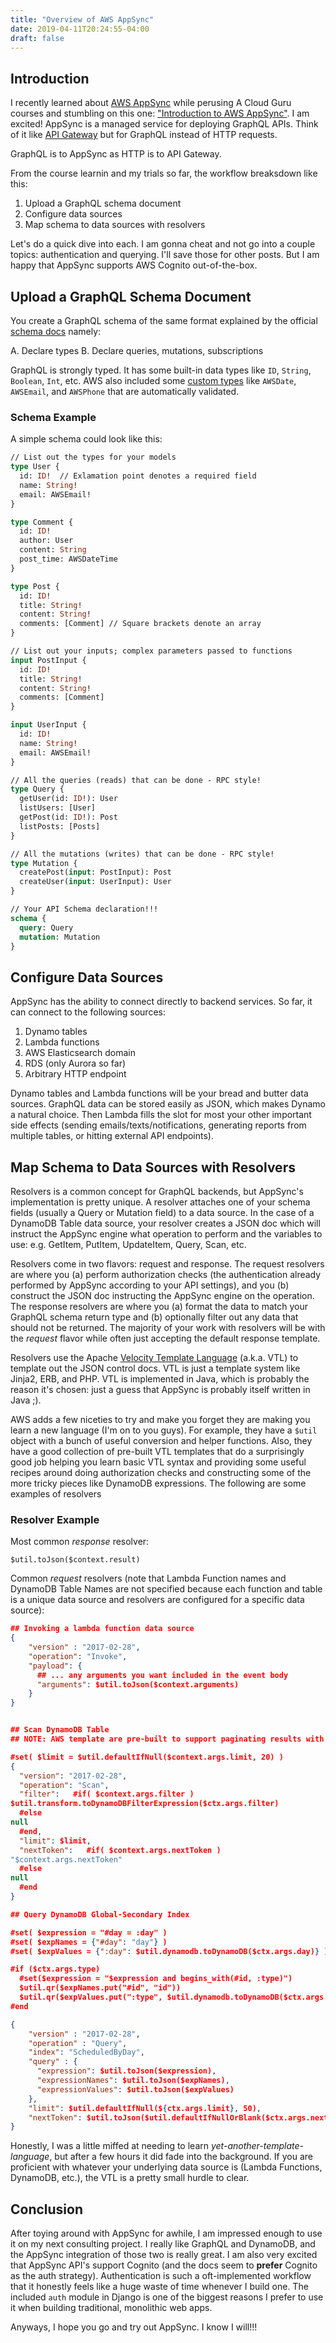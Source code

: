 ```yaml
---
title: "Overview of AWS AppSync"
date: 2019-04-11T20:24:55-04:00
draft: false
---
```


## Introduction

I recently learned about [AWS AppSync](https://aws.amazon.com/appsync/) while perusing A Cloud Guru
courses and stumbling on this one: ["Introduction to AWS AppSync"](https://acloud.guru/learn/intro-aws-appsync).
I am excited! AppSync is a managed service for deploying GraphQL APIs. Think of it like
[API Gateway](https://aws.amazon.com/api-gateway/) but for GraphQL instead of HTTP requests.

GraphQL is to AppSync as HTTP is to API Gateway.


From the course learnin and my trials so far, the workflow breaksdown like this:

1. Upload a GraphQL schema document
2. Configure data sources
3. Map schema to data sources with resolvers

Let's do a quick dive into each.  I am gonna cheat and not go into a couple topics: authentication and
querying. I'll save those for other posts.  But I am happy that AppSync supports AWS Cognito out-of-the-box.

## Upload a GraphQL Schema Document

You create a GraphQL schema of the same format explained by the official [schema docs](https://graphql.github.io/learn/schema/)
namely:

A. Declare types
B. Declare queries, mutations, subscriptions

GraphQL is strongly typed. It has some built-in data types like `ID`, `String`, `Boolean`, `Int`, etc.
AWS also included some [custom types](https://docs.aws.amazon.com/appsync/latest/devguide/scalars.html)
like `AWSDate`, `AWSEmail`, and `AWSPhone` that are automatically validated.

### Schema Example

A simple schema could look like this:

```graphql
// List out the types for your models
type User {
  id: ID!  // Exlamation point denotes a required field
  name: String!
  email: AWSEmail!
}

type Comment {
  id: ID!
  author: User
  content: String
  post_time: AWSDateTime
}

type Post {
  id: ID!
  title: String!
  content: String!
  comments: [Comment] // Square brackets denote an array
}

// List out your inputs; complex parameters passed to functions
input PostInput {
  id: ID!
  title: String!
  content: String!
  comments: [Comment]
}

input UserInput {
  id: ID!
  name: String!
  email: AWSEmail!
}

// All the queries (reads) that can be done - RPC style!
type Query {
  getUser(id: ID!): User
  listUsers: [User]
  getPost(id: ID!): Post
  listPosts: [Posts]
}

// All the mutations (writes) that can be done - RPC style!
type Mutation {
  createPost(input: PostInput): Post
  createUser(input: UserInput): User
}

// Your API Schema declaration!!!
schema {
  query: Query
  mutation: Mutation
}
```

## Configure Data Sources

AppSync has the ability to connect directly to backend services. So far, it can connect to the following
sources:

1. Dynamo tables
2. Lambda functions
3. AWS Elasticsearch domain
4. RDS (only Aurora so far)
5. Arbitrary HTTP endpoint

Dynamo tables and Lambda functions will be your bread and butter data sources. GraphQL data can be stored
easily as JSON, which makes Dynamo a natural choice. Then Lambda fills the slot for most your other
important side effects (sending emails/texts/notifications, generating reports from multiple tables,
or hitting external API endpoints).


## Map Schema to Data Sources with Resolvers

Resolvers is a common concept for GraphQL backends, but AppSync's implementation is pretty unique.
A resolver attaches one of your schema fields (usually a Query or Mutation field) to a data source.
In the case of a DynamoDB Table data source, your resolver creates a JSON doc which will instruct
the AppSync engine what operation to perform and the variables to use: e.g. GetItem, PutItem,
UpdateItem, Query, Scan, etc.

Resolvers come in two flavors: request and response.  The request resolvers are where you (a) perform
authorization checks (the authentication already performed by AppSync according to your API settings),
and you (b) construct the JSON doc instructing the AppSync engine on the operation.  The response
resolvers are where you (a) format the data to match your GraphQL schema return type and (b) optionally
filter out any data that should not be returned. The majority of your work with resolvers will be with
the *request* flavor while often just accepting the default response template.

Resolvers use the Apache [Velocity Template Language](http://velocity.apache.org/engine/1.7/user-guide.html)
(a.k.a. VTL) to template out the JSON control docs. VTL is just a template system like Jinja2, ERB,
and PHP. VTL is implemented in Java, which is probably the reason it's chosen: just a guess that AppSync
is probably itself written in Java ;).

AWS adds a few niceties to try and make you forget they are making you learn a new language (I'm on to
you guys). For example, they have a `$util` object with a bunch of useful conversion and helper functions.
Also, they have a good collection of pre-built VTL templates that do a surprisingly good job helping you
learn basic VTL syntax and providing some useful recipes around doing authorization checks and constructing
some of the more tricky pieces like DynamoDB expressions. The following are some examples of resolvers


### Resolver Example

Most common *response* resolver:

```
$util.toJson($context.result)
```

Common *request* resolvers (note that Lambda Function names and DynamoDB Table Names are not specified because
each function and table is a unique data source and resolvers are configured for a specific data source):

```json
## Invoking a lambda function data source
{
    "version" : "2017-02-28",
    "operation": "Invoke",
    "payload": {
      ## ... any arguments you want included in the event body
      "arguments": $util.toJson($context.arguments)
    }
}


## Scan DynamoDB Table
## NOTE: AWS template are pre-built to support paginating results with limits and next tokens

#set( $limit = $util.defaultIfNull($context.args.limit, 20) )
{
  "version": "2017-02-28",
  "operation": "Scan",
  "filter":   #if( $context.args.filter )
$util.transform.toDynamoDBFilterExpression($ctx.args.filter)
  #else
null
  #end,
  "limit": $limit,
  "nextToken":   #if( $context.args.nextToken )
"$context.args.nextToken"
  #else
null
  #end
}

## Query DynamoDB Global-Secondary Index

#set( $expression = "#day = :day" )
#set( $expNames = {"#day": "day"} )
#set( $expValues = {":day": $util.dynamodb.toDynamoDB($ctx.args.day)} )

#if ($ctx.args.type)
  #set($expression = "$expression and begins_with(#id, :type)")
  $util.qr($expNames.put("#id", "id"))
  $util.qr($expValues.put(":type", $util.dynamodb.toDynamoDB($ctx.args.type)))
#end

{
    "version" : "2017-02-28",
    "operation" : "Query",
    "index": "ScheduledByDay",
    "query" : {
      "expression": $util.toJson($expression),
      "expressionNames": $util.toJson($expNames),
      "expressionValues": $util.toJson($expValues)
    },
    "limit": $util.defaultIfNull(${ctx.args.limit}, 50),
    "nextToken": $util.toJson($util.defaultIfNullOrBlank($ctx.args.nextToken, null))
}

```

Honestly, I was a little miffed at needing to learn _yet-another-template-language_, but after a few
hours it did fade into the background. If you are proficient with whatever your underlying data source
is (Lambda Functions, DynamoDB, etc.), the VTL is a pretty small hurdle to clear.


## Conclusion

After toying around with AppSync for awhile, I am impressed enough to use it on my next consulting
project. I really like GraphQL and DynamoDB, and the AppSync integration of those two is really great.
I am also very excited that AppSync API's support Cognito (and the docs seem to **prefer** Cognito as
the auth strategy). Authentication is such a oft-implemented workflow that it honestly feels like a
huge waste of time whenever I build one. The included `auth` module in Django is one of the biggest
reasons I prefer to use it when building traditional, monolithic web apps.

Anyways, I hope you go and try out AppSync.  I know I will!!!
